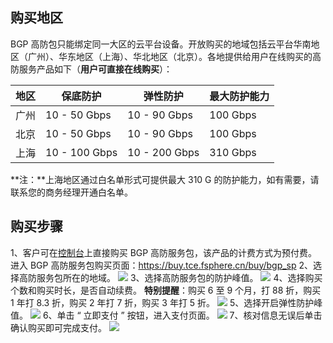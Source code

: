 ## 购买地区
BGP 高防包只能绑定同一大区的云平台设备。开放购买的地域包括云平台华南地区（广州）、华东地区（上海）、华北地区（北京）。各地提供给用户在线购买的高防服务产品如下（**用户可直接在线购买**）：

| 地区 | 保底防护 | 弹性防护 |最大防护能力 |
|---------|---------|---------|---------|
| 广州 | 10 - 50 Gbps | 10 - 90 Gbps |100 Gbps |
| 北京 | 10 - 50 Gbps | 10 - 90 Gbps |100 Gbps |
| 上海 | 10 - 100 Gbps | 10 - 200 Gbps |310 Gbps |
**注：**上海地区通过白名单形式可提供最大  310 G 的防护能力，如有需要，请联系您的商务经理开通白名单。
## 购买步骤
1、客户可在[控制台](https://buy.tce.fsphere.cn/buy/bgp_sp)上直接购买 BGP 高防服务包，该产品的计费方式为预付费。进入  BGP  高防服务包购买页面：https://buy.tce.fsphere.cn/buy/bgp_sp 
2、选择高防服务包所在的地域。
![](https://main.qcloudimg.com/raw/52e7d6c60fa896d0813bfc84fdfd61de.png)
3、选择高防服务包的防护峰值。
![](https://main.qcloudimg.com/raw/47ebdbc1c83efdbf0742034edbed2426.png)
4、选择购买个数和购买时长，是否自动续费。
**特别提醒**：购买 6 至 9 个月，打  88  折，购买 1 年打  8.3  折，购买  2  年打  7  折，购买  3  年打  5  折。
![](https://main.qcloudimg.com/raw/e1db51a3a58eb309fba1e35536125735.png)
5、选择开启弹性防护峰值。
![](https://main.qcloudimg.com/raw/a065429b53e668a0fd713e49d2ef6f5c.png)
6、单击 “ 立即支付 ” 按钮，进入支付页面。
![](https://main.qcloudimg.com/raw/1b3405ce55624341a28426c27e019c11.png)
7、核对信息无误后单击确认购买即可完成支付。
![](https://main.qcloudimg.com/raw/b3bd342a261d34ea0b2e4c8f2d2a2ed9.png)
